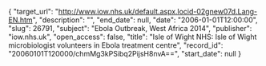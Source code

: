 {
  "target_url": "http://www.iow.nhs.uk/default.aspx.locid-02gnew07d.Lang-EN.htm", 
  "description": "", 
  "end_date": null, 
  "date": "2006-01-01T12:00:00", 
  "slug": 26791, 
  "subject": "Ebola Outbreak, West Africa 2014", 
  "publisher": "iow.nhs.uk", 
  "open_access": false, 
  "title": "Isle of Wight NHS: Isle of Wight microbiologist volunteers in Ebola treatment centre", 
  "record_id": "20060101T120000/chmMg3kPSibq2PijsH8nvA==", 
  "start_date": null
}

